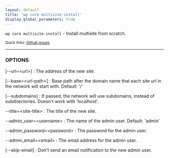 ```yaml
---
layout: default
title: 'wp core multisite-install'
display_global_parameters: true
---
```


`wp core multisite-install` - Install multisite from scratch.

<small>Quick links: <a href="https://github.com/wp-cli/wp-cli/issues?q=is%3Aopen+label%3Acommand%3Amultisite-install+sort%3Aupdated-desc">Github issues</a></small>

<hr />

### OPTIONS

[\--url=&lt;url&gt;]
: The address of the new site.

[\--base=&lt;url-path&gt;]
: Base path after the domain name that each site url in the network will start with.
Default: '/'

[\--subdomains]
: If passed, the network will use subdomains, instead of subdirectories. Doesn't work with 'localhost'.

\--title=&lt;site-title&gt;
: The title of the new site.

\--admin_user=&lt;username&gt;
: The name of the admin user. Default: 'admin'

\--admin_password=&lt;password&gt;
: The password for the admin user.

\--admin_email=&lt;email&gt;
: The email address for the admin user.

[\--skip-email]
: Don't send an email notification to the new admin user.



